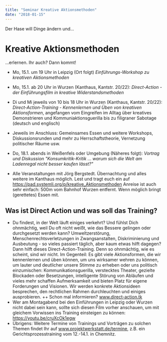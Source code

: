```yaml
---
title: "Seminar Kreative Aktionsmethoden"
date: "2018-01-15"
---
```


Der Hase will Dinge ändern und...

# Kreative Aktionsmethoden #

...erlernen. Ihr auch? Dann kommt!

- Mo, 15.1. um 19 Uhr in Leipzig (Ort folgt)
*Einführungs-Workshop zu kreativen Aktionsmethoden*
- Mo, 15.1. ab 20 Uhr in Wurzen (Kanthaus, Kantstr. 20/22): *Direct-Action - der Einführungsfilm in kreative Widerstandsmethoden*
- Di und Mi jeweils von 10 bis 18 Uhr in Wurzen (Kanthaus, Kantstr. 20/22): *Direct-Action-Training - Kennenlernen und Üben von kreativen Aktionsformen*, angefangen vom Eingreifen im Alltag über kreatives Demonstrieren und Kommuniaktionsguerilla bis zu filigraner Sabotage (deutsch und englisch)
- Jeweils im Anschluss: Gemeinsames Essen und weitere Workshops, Diskussionsrunden und mehr zu Herrschaftstheorie, Vernetzung politischer Räume usw.
- Do, 18.1. abends in Weißenfels oder Umgebung (Näheres folgt): *Vortrag und Diskussion "Konsumkritik-Kritik ... warum sich die Welt am Ladenregal nicht besser kaufen lässt?"*

- Alle Veranstaltungen mit Jörg Bergstedt.
Übernachtung und alles weitere im Kanthaus möglich. Lest und tragt euch ein auf https://pad.systemli.org/p/kreative_Aktionsmethoden
Anreise ist auch sehr einfach: 500m vom Bahnhof Wurzen entfernt.
Wenn möglich bringt (gerettetes) Essen mit.



## Was ist Direct Action und was soll das Training? ##

- Du findest, in der Welt läuft einiges verkehrt? Und fühlst Dich ohnmächtig, weil Du oft nicht weißt, wie das Bessere gelingen oder durchgesetzt werden kann? Umweltzerstörung, Menschenrechtsverletzungen in Zwangsanstalten, Diskriminierung und Ausbeutung - so vieles passiert täglich, aber kaum etwas hilft dagegen? Dann hilft dieses Direct-Action-Training. Denn so ohnmächtig, wie es scheint, sind wir nicht. Im Gegenteil: Es gibt viele Aktionsformen, die wir kennenlernen und üben können, um uns wirksamer wehren zu können, um lauter und deutlicher unsere Stimme zu erheben oder uns politisch einzumischen: Kommunikationsguerilla, verstecktes Theater, gezielte Blockaden oder Besetzungen, intelligente Störung von Abläufen und vieles mehr schaffen Aufmerksamkeit und bieten Platz für eigene Forderungen und Visionen. Wir werden konkrete Aktionsideen besprechen, den rechtlichen Rahmen durchleuchten und einiges ausprobieren. ++ Schon mal informieren? www.direct-action.tk
- Wer am Montagabend bei den Einführungen in Leipzig oder Wurzen nicht dabei sein kann, sollte sich diesen Film vorher anschauen, um mit gleichem Vorwissen ins Training einsteigen zu können: https://youtu.be/cruXcOk1egw
- Übrigens: Weitere Termine von Trainings und Vorträgen zu solchen Themen findet Ihr auf www.projektwerkstatt.de/termine, z.B. ein Gerichtsprozesstraining vom 12.-14.1. in Chemnitz.
